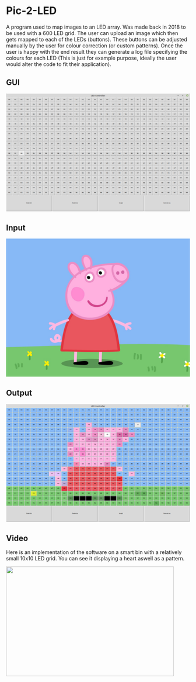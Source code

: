 # Pic-2-LED
A program used to map images to an LED array. 
Was made back in 2018 to be used with a 600 LED grid.
The user can upload an image which then gets mapped to each of the LEDs (buttons).
These buttons can be adjusted manually by the user for colour correction (or custom patterns).
Once the user is happy with the end result they can generate a log file specifying the colours for each LED (This is just for example purpose, ideally the user would alter the code to fit their application).

## GUI
![GUI](images/gui.png)
## Input
![peppa](images/peppa.jpg)
## Output
![peppa_output](images/peppa_example.png)

## Video 
Here is an implementation of the software on a smart bin with a relatively small 10x10 LED grid.
You can see it displaying a heart aswell as a pattern. <br>

<img width="460" height="300" src="https://github.com/harry1576/Pic-2-LED/blob/main/images/video.gif">
